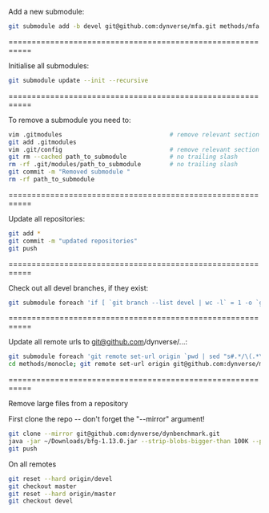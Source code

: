 
Add a new submodule:
```bash
git submodule add -b devel git@github.com:dynverse/mfa.git methods/mfa
```

===========================================================

Initialise all submodules:
```bash
git submodule update --init --recursive
```

===========================================================

To remove a submodule you need to:

```bash
vim .gitmodules                              # remove relevant section
git add .gitmodules
vim .git/config                              # remove relevant section
git rm --cached path_to_submodule            # no trailing slash
rm -rf .git/modules/path_to_submodule        # no trailing slash
git commit -m "Removed submodule "
rm -rf path_to_submodule
```

===========================================================

Update all repositories:

```bash
git add *
git commit -m "updated repositories"
git push
```

===========================================================

Check out all devel branches, if they exist:

```bash
git submodule foreach 'if [ `git branch --list devel | wc -l` = 1 -o `git status | grep detached | wc -l` = 1 ]; then git checkout devel; else echo no devel branch; fi'
```

===========================================================

Update all remote urls to git@github.com/dynverse/...:

```bash
git submodule foreach 'git remote set-url origin `pwd | sed "s#.*/\(.*\)#git@github.com:dynverse/\1.git#"`'
cd methods/monocle; git remote set-url origin git@github.com:dynverse/monocle-release.git; cd ../..
```

===========================================================

Remove large files from a repository

First clone the repo -- don't forget the "--mirror" argument!
```bash
git clone --mirror git@github.com:dynverse/dynbenchmark.git
java -jar ~/Downloads/bfg-1.13.0.jar --strip-blobs-bigger-than 100K --protect-blobs-from master,devel --delete-files '*.{png,pdf,svg,rds,RData,csv,txt,tsv,ods,xls,xlsx}' dynbenchmark
git push
```

On all remotes
```bash
git reset --hard origin/devel
git checkout master
git reset --hard origin/master
git checkout devel
```
